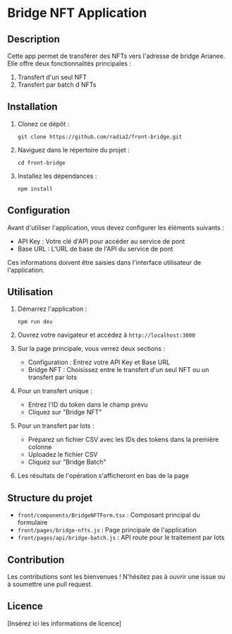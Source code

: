 # Bridge NFT Application

## Description

Cette app permet de transférer des NFTs vers l'adresse de bridge Arianee. Elle offre deux fonctionnalités principales :

1. Transfert d'un seul NFT
2. Transfert par batch d NFTs

## Installation

1. Clonez ce dépôt :
   ```
   git clone https://github.com/radia2/front-bridge.git
   ```

2. Naviguez dans le répertoire du projet :
   ```
   cd front-bridge
   ```

3. Installez les dépendances :
   ```
   npm install
   ```

## Configuration

Avant d'utiliser l'application, vous devez configurer les éléments suivants :

- API Key : Votre clé d'API pour accéder au service de pont
- Base URL : L'URL de base de l'API du service de pont

Ces informations doivent être saisies dans l'interface utilisateur de l'application.

## Utilisation

1. Démarrez l'application :
   ```
   npm run dev
   ```

2. Ouvrez votre navigateur et accédez à `http://localhost:3000`

3. Sur la page principale, vous verrez deux sections :

   - Configuration : Entrez votre API Key et Base URL
   - Bridge NFT : Choisissez entre le transfert d'un seul NFT ou un transfert par lots

4. Pour un transfert unique :
   - Entrez l'ID du token dans le champ prévu
   - Cliquez sur "Bridge NFT"

5. Pour un transfert par lots :
   - Préparez un fichier CSV avec les IDs des tokens dans la première colonne
   - Uploadez le fichier CSV
   - Cliquez sur "Bridge Batch"

6. Les résultats de l'opération s'afficheront en bas de la page

## Structure du projet

- `front/components/BridgeNFTForm.tsx` : Composant principal du formulaire
- `front/pages/bridge-nfts.js` : Page principale de l'application
- `front/pages/api/bridge-batch.js` : API route pour le traitement par lots

## Contribution

Les contributions sont les bienvenues ! N'hésitez pas à ouvrir une issue ou à soumettre une pull request.

## Licence

[Insérez ici les informations de licence]
